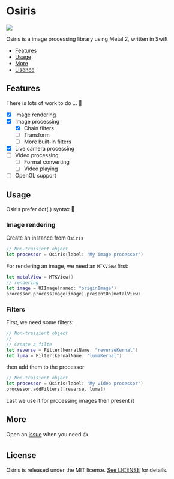 # Osiris
![](https://raw.githubusercontent.com/Tangdixi/Osiris/develop/logo.png)

Osiris is a image processing library using Metal 2, written in Swift

* [Features](#Features)
* [Usage](#Usage)
* [More](#More)
* [Lisence](#Lisence)

## Features

There is lots of work to do ... 👀

- [x] Image rendering
- [x] Image processing
  - [x] Chain filters
  - [ ] Transform
  - [ ] More built-in filters
- [x] Live camera processing
- [ ] Video processing
  - [ ] Format converting
  - [ ] Video playing
- [ ] OpenGL support

## Usage

Osiris prefer dot(.) syntax 🖖

### Image rendering

Create an instance from `Osiris`

```Swift
// Non-traisient object
let processor = Osiris(label: "My image processor")
```

For rendering an image, we need an  `MTKView` first:

```Swift
let metalView = MTKView()
// rendering
let image = UIImage(named: "originImage")
processor.processImage(image).presentOn(metalView)	
```

### Filters

First, we need some filters:

```Swift
// Non-traisient object
//
// Create a filte
let reverse = Filter(kernalName: "reverseKernal")
let luma = Filter(kernalName: "lumaKernal")
```

then add them to the processor

```swift
// Non-traisient object
let processor = Osiris(label: "My video processor")
processor.addFilters([reverse, luma])	
```

Last we use it for processing images then present it

## More

Open an [issue](https://github.com/Tangdixi/Osiris/issues/new) when you need 👍

## License

Osiris is released under the MIT license. [See LICENSE](https://github.com/Tangdixi/Osiris/blob/master/LICENSE) for details.